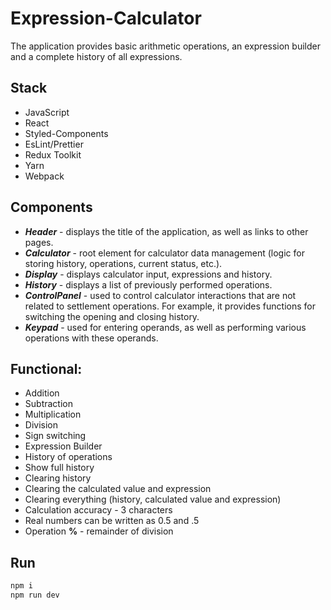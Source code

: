 # Expression-Calculator
The application provides basic arithmetic operations, an expression builder and a complete history of all expressions.

## Stack
- JavaScript
- React
- Styled-Components
- EsLint/Prettier
- Redux Toolkit
- Yarn
- Webpack

## Components
- ***Header*** - displays the title of the application, as well as links to other pages.
- ***Calculator*** - root element for calculator data management (logic for storing history, operations, current status, etc.).
- ***Display*** - displays calculator input, expressions and history.
- ***History*** - displays a list of previously performed operations.
- ***ControlPanel*** - used to control calculator interactions that are not related to settlement operations. For example, it provides functions for switching the opening and closing history.
- ***Keypad*** - used for entering operands, as well as performing various operations with these operands.

## Functional:
- Addition
- Subtraction
- Multiplication
- Division
- Sign switching
- Expression Builder
- History of operations
- Show full history
- Clearing history
- Clearing the calculated value and expression
- Clearing everything (history, calculated value and expression)
- Calculation accuracy - 3 characters
- Real numbers can be written as 0.5 and .5
- Operation **%** - remainder of division

## Run
```sh
npm i
npm run dev
```
